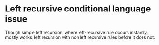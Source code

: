 # Left recursive conditional language issue

Though simple left recursion, where left-recursive rule occurs instantly, mostly
works, left recursion with non left recursive rules before it does not.
